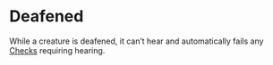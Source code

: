 # Deafened
While a creature is deafened, it can’t hear and automatically fails any [Checks](../Game%20Procedures/Check.md) requiring hearing.